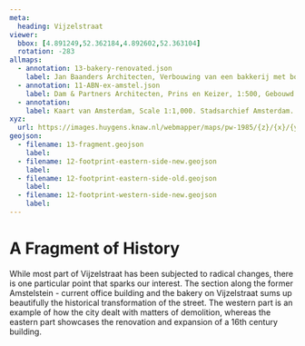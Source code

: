 ```yaml
---
meta:
  heading: Vijzelstraat
viewer:
  bbox: [4.891249,52.362184,4.892602,52.363104]
  rotation: -283
allmaps:
  - annotation: 13-bakery-renovated.json
    label: Jan Baanders Architecten, Verbouwing van een bakkerij met bovenwoningen aan de Vijzelstraat 137, hoek Prinsengracht, 1:100. Stadsarchief Amsterdam, 1946.
  - annotation: 11-ABN-ex-amstel.json
    label: Dam & Partners Architecten, Prins en Keizer, 1:500, Gebouwd in Amsterdam. Published by Dam & Partners Architecten, 1973.
  - annotation: 
    label: Kaart van Amsterdam, Scale 1:1,000. Stadsarchief Amsterdam. Published by the Public Works Department and its legal successors, 1985.
xyz: 
  url: https://images.huygens.knaw.nl/webmapper/maps/pw-1985/{z}/{x}/{y}.png
geojson: 
  - filename: 13-fragment.geojson
    label:
  - filename: 12-footprint-eastern-side-new.geojson
    label: 
  - filename: 12-footprint-eastern-side-old.geojson
    label: 
  - filename: 12-footprint-western-side-new.geojson
    label: 
---
```

# A Fragment of History
While most part of Vijzelstraat has been subjected to radical changes, there is one particular point that sparks our interest. The section along the former Amstelstein - current office building and the bakery on Vijzelstraat sums up beautifully the historical transformation of the street. The western part is an example of how the city dealt with matters of demolition, whereas the eastern part showcases the renovation and expansion of a 16th century building.